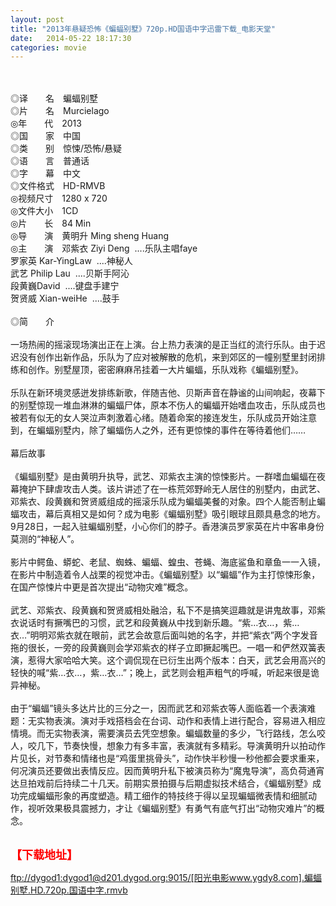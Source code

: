 ```yaml
---
layout: post
title: "2013年悬疑恐怖《蝙蝠别墅》720p.HD国语中字迅雷下载_电影天堂"
date:   2014-05-22 18:17:30
categories: movie
---
```

<html>
 <body>
  <p>
  </p>
  <p>
   <br/>
   <img alt="" border="0" src="http://apollo.s.dpool.sina.com.cn/nd/dataent/moviepic/pics/223/moviepic_a2f32d1a9340a44867c15f5137ecaf19.jpg"/>
   <br/>
   <br/>
   ◎译　　名　蝙蝠别墅
   <br/>
   ◎片　　名　Murcielago
   <br/>
   ◎年　　代　2013
   <br/>
   ◎国　　家　中国
   <br/>
   ◎类　　别　惊悚/恐怖/悬疑
   <br/>
   ◎语　　言　普通话
   <br/>
   ◎字　　幕　中文
   <br/>
   ◎文件格式　HD-RMVB
   <br/>
   ◎视频尺寸　1280 x 720
   <br/>
   ◎文件大小　1CD
   <br/>
   ◎片　　长　84 Min
   <br/>
   ◎导　　演　黄明升 Ming sheng Huang
   <br/>
   ◎主　　演　邓紫衣 Ziyi Deng  ....乐队主唱faye
   <br/>
   罗家英 Kar-YingLaw  ....神秘人
   <br/>
   武艺 Philip Lau  ....贝斯手阿沁
   <br/>
   段黄巍David  ....键盘手建宁
   <br/>
   贺贤威 Xian-weiHe  ....鼓手
   <br/>
   <br/>
   ◎简　　介
   <br/>
   <br/>
   一场热闹的摇滚现场演出正在上演。台上热力表演的是正当红的流行乐队。由于迟迟没有创作出新作品，乐队为了应对被解散的危机，来到郊区的一幢别墅里封闭排练和创作。别墅屋顶，密密麻麻吊挂着一大片蝙蝠，乐队戏称《蝙蝠别墅》。
   <br/>
   <br/>
   乐队在新环境灵感迸发排练新歌，伴随吉他、贝斯声音在静谧的山间响起，夜幕下的别墅惊现一堆血淋淋的蝙蝠尸体，原本不伤人的蝙蝠开始嗜血攻击，乐队成员也被若有似无的女人哭泣声刺激着心绪。随着命案的接连发生，乐队成员开始注意到，在蝙蝠别墅内，除了蝙蝠伤人之外，还有更惊悚的事件在等待着他们……
   <br/>
   <br/>
   幕后故事
   <br/>
   <br/>
   《蝙蝠别墅》是由黄明升执导，武艺、邓紫衣主演的惊悚影片。一群嗜血蝙蝠在夜幕掩护下肆虐攻击人类。该片讲述了在一栋荒郊野岭无人居住的别墅内，由武艺、邓紫衣、段黄巍和贺贤威组成的摇滚乐队成为蝙蝠美餐的对象。四个人能否制止蝙蝠攻击，幕后真相又是如何？成为电影《蝙蝠别墅》吸引眼球且颇具悬念的地方。9月28日，一起入驻蝙蝠别墅，小心你们的脖子。香港演员罗家英在片中客串身份莫测的“神秘人”。
   <br/>
   <br/>
   影片中鳄鱼、蟒蛇、老鼠、蜘蛛、蝙蝠、蝗虫、苍蝇、海底鲨鱼和章鱼一一入镜，在影片中制造着令人战栗的视觉冲击。《蝙蝠别墅》以“蝙蝠”作为主打惊悚形象，在国产惊悚片中更是首次提出“动物灾难”概念。
   <br/>
   <br/>
   武艺、邓紫衣、段黄巍和贺贤威相处融洽，私下不是搞笑逗趣就是讲鬼故事，邓紫衣说话时有撅嘴巴的习惯，武艺和段黄巍从中找到新乐趣。“紫…衣…，紫…衣…”明明邓紫衣就在眼前，武艺会故意后面叫她的名字，并把“紫衣”两个字发音拖的很长，一旁的段黄巍则会学邓紫衣的样子立即撅起嘴巴。一唱一和俨然双簧表演，惹得大家哈哈大笑。这个调侃现在已衍生出两个版本：白天，武艺会用高兴的轻快的喊“紫…衣…，紫…衣…”；晚上，武艺则会粗声粗气的呼喊，听起来很是诡异神秘。
   <br/>
   <br/>
   由于“蝙蝠”镜头多达片比的三分之一，因而武艺和邓紫衣等人面临着一个表演难题：无实物表演。演对手戏搭档会在台词、动作和表情上进行配合，容易进入相应情境。而无实物表演，需要演员去凭空想象。蝙蝠数量的多少，飞行路线，怎么咬人，咬几下，节奏快慢，想象力有多丰富，表演就有多精彩。导演黄明升以拍动作片见长，对节奏和情绪也是“鸡蛋里挑骨头”，动作快半秒慢一秒他都会要求重来，何况演员还要做出表情反应。因而黄明升私下被演员称为“魔鬼导演”，高负荷通宵达旦拍戏前后持续二十几天。前期实景拍摄与后期虚拟技术结合，《蝙蝠别墅》成功完成蝙蝠形象的再度塑造。精工细作的特技终于得以呈现蝙蝠微表情和细腻动作，视听效果极具震撼力，才让《蝙蝠别墅》有勇气有底气打出“动物灾难片”的概念。
   <br/>
   <br/>
   <img alt="" border="0" src="http://img15.poco.cn/mypoco/myphoto/20131030/15/66548034201310301522094085342119366_000.jpg"/>
  </p>
  <p>
  </p>
  <p>
  </p>
  <p>
   <font color="#ff0000" size="4">
    <strong>
     【下载地址】
    </strong>
   </font>
  </p>
  <p>
   <strong>
    <font color="#ff0000" size="4">
    </font>
   </strong>
  </p>
  <p>
   <strong>
    <font color="#ff0000" size="4">
    </font>
   </strong>
  </p>
  <a href="ftp://dygod1:dygod1@d201.dygod.org:9015/%5B%E9%98%B3%E5%85%89%E7%94%B5%E5%BD%B1www.ygdy8.com%5D.%E8%9D%99%E8%9D%A0%E5%88%AB%E5%A2%85.HD.720p.%E5%9B%BD%E8%AF%AD%E4%B8%AD%E5%AD%97.rmvb">
   ftp://dygod1:dygod1@d201.dygod.org:9015/[阳光电影www.ygdy8.com].蝙蝠别墅.HD.720p.国语中字.rmvb
  </a>
 </body>
</html>